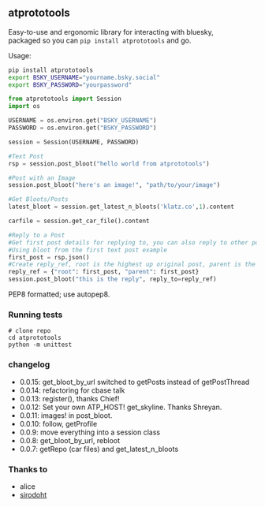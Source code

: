 ## atprototools

Easy-to-use and ergonomic library for interacting with bluesky, <br>
packaged so you can `pip install atprototools` and go.

Usage:

```bash
pip install atprototools
export BSKY_USERNAME="yourname.bsky.social"
export BSKY_PASSWORD="yourpassword"
```

```python
from atprototools import Session
import os

USERNAME = os.environ.get("BSKY_USERNAME")
PASSWORD = os.environ.get("BSKY_PASSWORD")

session = Session(USERNAME, PASSWORD)

#Text Post
rsp = session.post_bloot("hello world from atprototools")

#Post with an Image
session.post_bloot("here's an image!", "path/to/your/image")

#Get Bloots/Posts
latest_bloot = session.get_latest_n_bloots('klatz.co',1).content

carfile = session.get_car_file().content

#Reply to a Post
#Get first post details for replying to, you can also reply to other posts from getting bloots other ways
#Using bloot from the first text post example
first_post = rsp.json()
#Create reply_ref, root is the highest up original post, parent is the comment you want to reply to directly, if you want to reply to root make both the same details.
reply_ref = {"root": first_post, "parent": first_post}
session.post_bloot("this is the reply", reply_to=reply_ref)
```


PEP8 formatted; use autopep8.

### Running tests

```
# clone repo
cd atprototools
python -m unittest
```

### changelog

- 0.0.15: get_bloot_by_url switched to getPosts instead of getPostThread
- 0.0.14: refactoring for cbase talk
- 0.0.13: register(), thanks Chief!
- 0.0.12: Set your own ATP_HOST! get_skyline. Thanks Shreyan.
- 0.0.11: images! in post_bloot.
- 0.0.10: follow, getProfile
- 0.0.9: move everything into a session class
- 0.0.8: get_bloot_by_url, rebloot
- 0.0.7: getRepo (car files) and get_latest_n_bloots

### Thanks to 

- alice
- [sirodoht](https://github.com/sirodoht)
